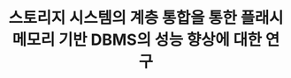 ---
layout: publication-single
title: 스토리지 시스템의 계층 통합을 통한 플래시메모리 기반 DBMS의 성능 향상에 대한 연구
name: 한국정보과학회 추계학술발표대회 논문지
first-author: 심효기
co-authors: 윤경훈, 박성민, 정호영, 강수용, 차재혁
during: 2007.10.01
location: 
impactfactor: 
doi: 
note: 
categories: 
 - Flash Memory and Non-Volatile RAM
tag: 
 - Domestic Conference
---